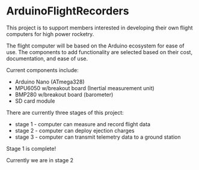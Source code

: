# ArduinoFlightRecorders

This project is to support members interested in developing their own flight computers for high power rocketry. 

The flight computer will be based on the Arduino ecosystem for ease of use. The components to add functionality are selected based on their cost, documentation, and ease of use. 

Current components include:
- Arduino Nano (ATmega328)
- MPU6050 w/breakout board (Inertial measurement unit)
- BMP280 w/breakout board (barometer)
- SD card module

There are currently three stages of this project:
- stage 1 - computer can measure and record flight data
- stage 2 - computer can deploy ejection charges
- stage 3 - computer can transmit telemetry data to a ground station

Stage 1 is complete!

Currently we are in stage 2

